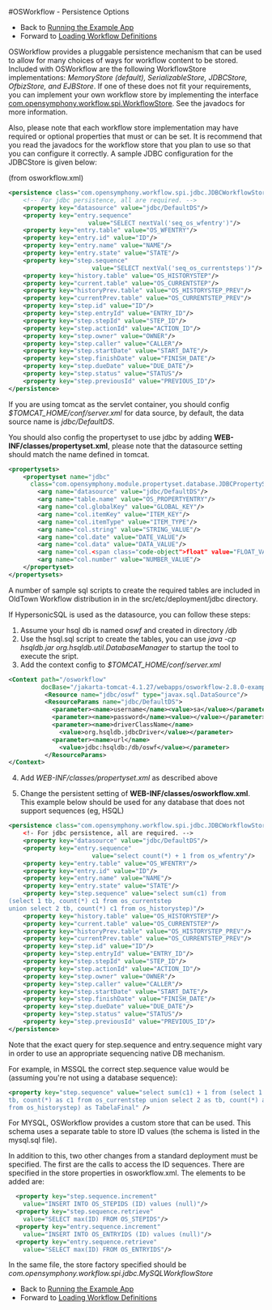 #OSWorkflow - Persistence Options

* Back to [Running the Example App](running_the_example_app.md)
* Forward to [Loading Workflow Definitions](loading_workflow_definitions.md)

OSWorkflow provides a pluggable persistence mechanism that can be used to allow for many choices of ways for workflow content to be stored. Included with OSWorkflow are the following WorkflowStore implementations: *MemoryStore (default), SerializableStore, JDBCStore, OfbizStore, and EJBStore*. If one of these does not fit your requirements, you can implement your own workflow store by implementing the interface [com.opensymphony.workflow.spi.WorkflowStore](http://www.opensymphony.com/osworkflow/api/com/opensymphony/workflow/spi/WorkflowStore.html). See the javadocs for more information.

Also, please note that each workflow store implementation may have required or optional properties that must or can be set. It is recommend that you read the javadocs for the workflow store that you plan to use so that you can configure it correctly. A sample JDBC configuration for the JDBCStore is given below:

(from osworkflow.xml)


```xml
<persistence class="com.opensymphony.workflow.spi.jdbc.JDBCWorkflowStore">
	<!-- For jdbc persistence, all are required. -->
	<property key="datasource" value="jdbc/DefaultDS"/>
	<property key="entry.sequence" 
                      value="SELECT nextVal('seq_os_wfentry')"/>
	<property key="entry.table" value="OS_WFENTRY"/>
	<property key="entry.id" value="ID"/>
	<property key="entry.name" value="NAME"/>
	<property key="entry.state" value="STATE"/>
	<property key="step.sequence" 
                       value="SELECT nextVal('seq_os_currentsteps')"/>
	<property key="history.table" value="OS_HISTORYSTEP"/>
	<property key="current.table" value="OS_CURRENTSTEP"/>
	<property key="historyPrev.table" value="OS_HISTORYSTEP_PREV"/>
	<property key="currentPrev.table" value="OS_CURRENTSTEP_PREV"/>
	<property key="step.id" value="ID"/>
	<property key="step.entryId" value="ENTRY_ID"/>
	<property key="step.stepId" value="STEP_ID"/>
	<property key="step.actionId" value="ACTION_ID"/>
	<property key="step.owner" value="OWNER"/>
	<property key="step.caller" value="CALLER"/>
	<property key="step.startDate" value="START_DATE"/>
	<property key="step.finishDate" value="FINISH_DATE"/>
	<property key="step.dueDate" value="DUE_DATE"/>
	<property key="step.status" value="STATUS"/>
	<property key="step.previousId" value="PREVIOUS_ID"/>
</persistence>
```

If you are using tomcat as the servlet container, you should config *$TOMCAT_HOME/conf/server.xml* for data source, by default, the data source name is *jdbc/DefaultDS*.

You should also config the propertyset to use jdbc by adding  __WEB-INF/classes/propertyset.xml__, please note that the datasource setting should match the name defined in tomcat.</p>

```xml
<propertysets>
    <propertyset name="jdbc" 
      class="com.opensymphony.module.propertyset.database.JDBCPropertySet">
        <arg name="datasource" value="jdbc/DefaultDS"/>
        <arg name="table.name" value="OS_PROPERTYENTRY"/>
        <arg name="col.globalKey" value="GLOBAL_KEY"/>
        <arg name="col.itemKey" value="ITEM_KEY"/>
        <arg name="col.itemType" value="ITEM_TYPE"/>
        <arg name="col.string" value="STRING_VALUE"/>
        <arg name="col.date" value="DATE_VALUE"/>
        <arg name="col.data" value="DATA_VALUE"/>
        <arg name="col.<span class="code-object">float" value="FLOAT_VALUE"/>
        <arg name="col.number" value="NUMBER_VALUE"/>
    </propertyset>
</propertysets>
```

A number of sample sql scripts to create the required tables are included in OldTown Workflow distribution in in the src/etc/deployment/jdbc directory.

If HypersonicSQL is used as the datasource, you can follow these steps:

1) Assume your hsql db is named *oswf* and created in directory */db*
2) Use the hsql.sql script to create the tables, you can use *java -cp hsqldb.jar org.hsqldb.util.DatabaseManager* to startup the tool to execute the sript.
3) Add the context config to *$TOMCAT_HOME/conf/server.xml*

```xml
<Context path="/osworkflow" 
         docBase="/jakarta-tomcat-4.1.27/webapps/osworkflow-2.8.0-example">
          <Resource name="jdbc/oswf" type="javax.sql.DataSource"/>
          <ResourceParams name="jdbc/DefaultDS">
            <parameter><name>username</name><value>sa</value></parameter>
            <parameter><name>password</name><value></value></parameter>
            <parameter><name>driverClassName</name>
              <value>org.hsqldb.jdbcDriver</value></parameter>
            <parameter><name>url</name>
              <value>jdbc:hsqldb:/db/oswf</value></parameter>
          </ResourceParams>
</Context>
```

4) Add *WEB-INF/classes/propertyset.xml* as described above

5) Change the persistent setting of __WEB-INF/classes/osworkflow.xml__. This example below should be used for any database that does not support sequences (eg, HSQL)


```xml
<persistence class="com.opensymphony.workflow.spi.jdbc.JDBCWorkflowStore">
	<!- For jdbc persistence, all are required. -->
	<property key="datasource" value="jdbc/DefaultDS"/>
	<property key="entry.sequence" 
                       value="select count(*) + 1 from os_wfentry"/>
	<property key="entry.table" value="OS_WFENTRY"/>
	<property key="entry.id" value="ID"/>
	<property key="entry.name" value="NAME"/>
	<property key="entry.state" value="STATE"/>
	<property key="step.sequence" value="select sum(c1) from 
(select 1 tb, count(*) c1 from os_currentstep 
union select 2 tb, count(*) c1 from os_historystep)"/>
	<property key="history.table" value="OS_HISTORYSTEP"/>
	<property key="current.table" value="OS_CURRENTSTEP"/>
	<property key="historyPrev.table" value="OS_HISTORYSTEP_PREV"/>
	<property key="currentPrev.table" value="OS_CURRENTSTEP_PREV"/>
	<property key="step.id" value="ID"/>
	<property key="step.entryId" value="ENTRY_ID"/>
	<property key="step.stepId" value="STEP_ID"/>
	<property key="step.actionId" value="ACTION_ID"/>
	<property key="step.owner" value="OWNER"/>
	<property key="step.caller" value="CALLER"/>
	<property key="step.startDate" value="START_DATE"/>
	<property key="step.finishDate" value="FINISH_DATE"/>
	<property key="step.dueDate" value="DUE_DATE"/>
	<property key="step.status" value="STATUS"/>
	<property key="step.previousId" value="PREVIOUS_ID"/>
</persistence>
```

Note that the exact query for step.sequence and entry.sequence might vary in order to use an appropriate sequencing native DB mechanism.

For example, in MSSQL the correct step.sequence value would be (assuming you're not using a database sequence):

```xml
<property key="step.sequence" value="select sum(c1) + 1 from (select 1 as
tb, count(*) as c1 from os_currentstep union select 2 as tb, count(*) as c1
from os_historystep) as TabelaFinal" />
```

For MYSQL, OSWorkflow provides a custom store that can be used. This schema uses a separate table to store ID values (the schema is listed in the mysql.sql file).

In addition to this, two other changes from a standard deployment must be specified. The first are the calls to access the ID sequences. There are specified in the store properties in osworkflow.xml. The elements to be added are:

```xml
  <property key="step.sequence.increment" 
    value="INSERT INTO OS_STEPIDS (ID) values (null)"/>
  <property key="step.sequence.retrieve" 
    value="SELECT max(ID) FROM OS_STEPIDS"/>
  <property key="entry.sequence.increment" 
    value="INSERT INTO OS_ENTRYIDS (ID) values (null)"/>
  <property key="entry.sequence.retrieve" 
    value="SELECT max(ID) FROM OS_ENTRYIDS"/>
```

In the same file, the store factory specified should be *com.opensymphony.workflow.spi.jdbc.MySQLWorkflowStore*

* Back to [Running the Example App](running_the_example_app.md)
* Forward to [Loading Workflow Definitions](loading_workflow_definitions.md)
